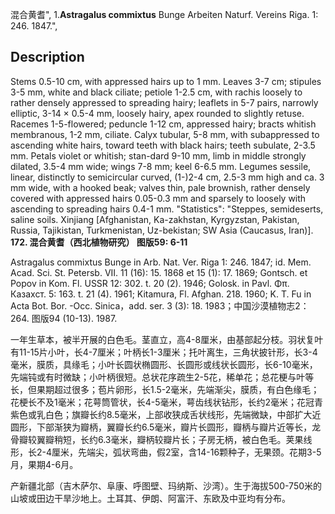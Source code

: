 混合黄耆",
1.**Astragalus commixtus** Bunge Arbeiten Naturf. Vereins Riga. 1: 246. 1847.",

## Description
Stems 0.5-10 cm, with appressed hairs up to 1 mm. Leaves 3-7 cm; stipules 3-5 mm, white and black ciliate; petiole 1-2.5 cm, with rachis loosely to rather densely appressed to spreading hairy; leaflets in 5-7 pairs, narrowly elliptic, 3-14 × 0.5-4 mm, loosely hairy, apex rounded to slightly retuse. Racemes 1-5-flowered; peduncle 1-12 cm, appressed hairy; bracts whitish membranous, 1-2 mm, ciliate. Calyx tubular, 5-8 mm, with subappressed to ascending white hairs, toward teeth with black hairs; teeth subulate, 2-3.5 mm. Petals violet or whitish; stan-dard 9-10 mm, limb in middle strongly dilated, 3.5-4 mm wide; wings 7-8 mm; keel 6-6.5 mm. Legumes sessile, linear, distinctly to semicircular curved, (1-)2-4 cm, 2.5-3 mm high and ca. 3 mm wide, with a hooked beak; valves thin, pale brownish, rather densely covered with appressed hairs 0.05-0.3 mm and sparsely to loosely with ascending to spreading hairs 0.4-1 mm.
  "Statistics": "Steppes, semideserts, saline soils. Xinjiang [Afghanistan, Ka-zakhstan, Kyrgyzstan, Pakistan, Russia, Tajikistan, Turkmenistan, Uz-bekistan; SW Asia (Caucasus, Iran)].
**172. 混合黄耆（西北植物研究） 图版59: 6-11**

Astragalus commixtus Bunge in Arb. Nat. Ver. Riga 1: 246. 1847; id. Mem. Acad. Sci. St. Petersb. VII. 11 (16): 15. 1868 et 15 (1): 17. 1869; Gontsch. et Popov in Kom. Fl. USSR 12: 302. t. 20 (2). 1946; Golosk. in Pavl. Φπ. Казахст. 5: 163. t. 21 (4). 1961; Kitamura, Fl. Afghan. 218. 1960; K. T. Fu in Acta Bot. Bor. -Occ. Sinica，add. ser. 3 (3): 18. 1983；中国沙漠植物志2：264. 图版94 (10-13). 1987.

一年生草本，被半开展的白色毛。茎直立，高4-8厘米，由基部起分枝。羽状复叶有11-15片小叶，长4-7厘米；叶柄长1-3厘米；托叶离生，三角状披针形，长3-4毫米，膜质，具缘毛；小叶长圆状椭圆形、长圆形或线状长圆形，长6-10毫米，先端钝或有时微缺；小叶柄很短。总状花序疏生2-5花，稀单花；总花梗与叶等长，但果期超过很多；苞片卵形，长1.5-2毫米，先端渐尖，膜质，有白色缘毛；花梗长不及1毫米；花萼筒管状，长4-5毫米，萼齿线状钻形，长约2毫米；花冠青紫色或乳白色；旗瓣长约8.5毫米，上部收狭成舌状线形，先端微缺，中部扩大近圆形，下部渐狭为瓣柄，翼瓣长约6.5毫米，瓣片长圆形，瓣柄与瓣片近等长，龙骨瓣较翼瓣稍短，长约6.3毫米，瓣柄较瓣片长；子房无柄，被白色毛。荚果线形，长2-4厘米，先端尖，弧状弯曲，假2室，含14-16颗种子，无果颈。花期3-5月，果期4-6月。

产新疆北部（吉木萨尔、阜康、呼图壁、玛纳斯、沙湾）。生于海拔500-750米的山坡或田边干旱沙地上。土耳其、伊朗、阿富汗、东欧及中亚均有分布。
